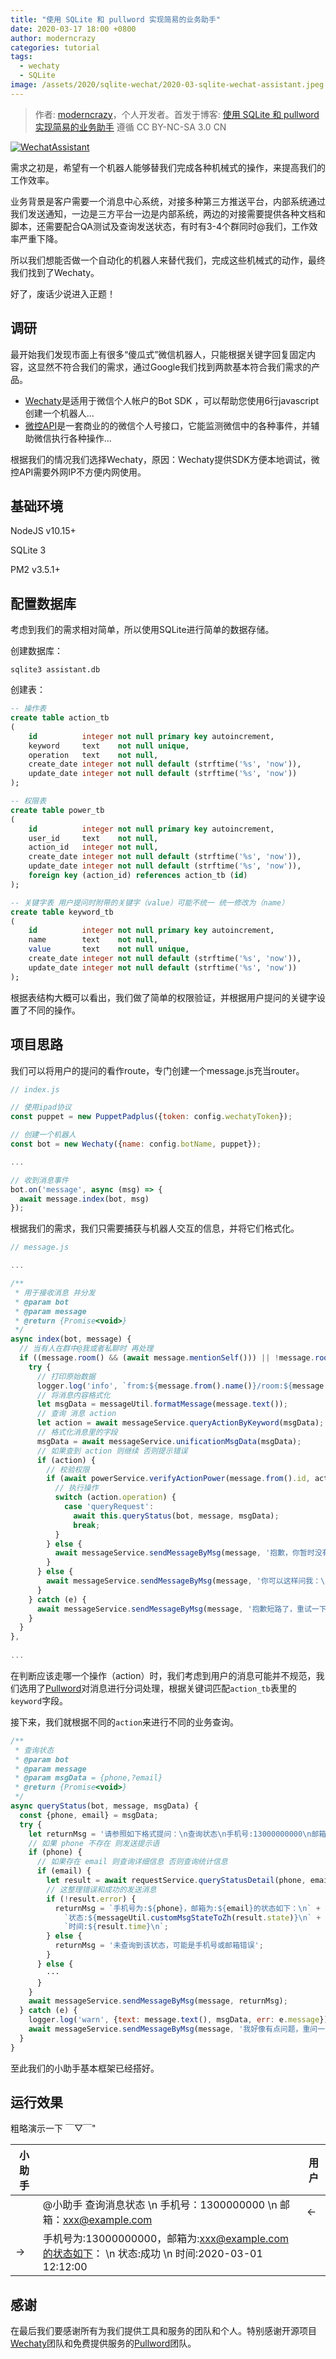 ```yaml
---
title: "使用 SQLite 和 pullword 实现简易的业务助手"
date: 2020-03-17 18:00 +0800
author: moderncrazy
categories: tutorial
tags:
  - wechaty
  - SQLite
image: /assets/2020/sqlite-wechat/2020-03-sqlite-wechat-assistant.jpeg
---
```


> 作者: [moderncrazy](https://github.com/moderncrazy)，个人开发者。首发于博客: [使用 SQLite 和 pullword 实现简易的业务助手](https://wechaty.github.io/sqlite-wechat-assistant/) 遵循 CC BY-NC-SA 3.0 CN

[![WechatAssistant](/assets/2020/sqlite-wechat/2020-03-sqlite-wechat-assistant.jpeg)](https://github.com/moderncrazy/wechat_assistant)

<!-- more -->

需求之初是，希望有一个机器人能够替我们完成各种机械式的操作，来提高我们的工作效率。

业务背景是客户需要一个消息中心系统，对接多种第三方推送平台，内部系统通过我们发送通知，一边是三方平台一边是内部系统，两边的对接需要提供各种文档和脚本，还需要配合QA测试及查询发送状态，有时有3-4个群同时@我们，工作效率严重下降。

所以我们想能否做一个自动化的机器人来替代我们，完成这些机械式的动作，最终我们找到了Wechaty。

好了，废话少说进入正题！

## 调研

最开始我们发现市面上有很多“傻瓜式”微信机器人，只能根据关键字回复固定内容，这显然不符合我们的需求，通过Google我们找到两款基本符合我们需求的产品。

- [Wechaty](https://github.com/wechaty/wechaty)是适用于微信个人帐户的Bot SDK ，可以帮助您使用6行javascript创建一个机器人...
- [微控API](https://docs.wkteam.cn/)是一套商业的的微信个人号接口，它能监测微信中的各种事件，并辅助微信执行各种操作...

根据我们的情况我们选择Wechaty，原因：Wechaty提供SDK方便本地调试，微控API需要外网IP不方便内网使用。

## 基础环境

NodeJS v10.15+  

SQLite 3

PM2 v3.5.1+

## 配置数据库

考虑到我们的需求相对简单，所以使用SQLite进行简单的数据存储。

创建数据库：

```shell
sqlite3 assistant.db
```

创建表：

```sql
-- 操作表
create table action_tb
(
    id          integer not null primary key autoincrement,
    keyword     text    not null unique,
    operation   text    not null,
    create_date integer not null default (strftime('%s', 'now')),
    update_date integer not null default (strftime('%s', 'now'))
);

-- 权限表
create table power_tb
(
    id          integer not null primary key autoincrement,
    user_id     text    not null,
    action_id   integer not null,
    create_date integer not null default (strftime('%s', 'now')),
    update_date integer not null default (strftime('%s', 'now')),
    foreign key (action_id) references action_tb (id)
);

-- 关键字表 用户提问时附带的关键字（value）可能不统一 统一修改为（name）
create table keyword_tb
(
    id          integer not null primary key autoincrement,
    name        text    not null,
    value       text    not null unique,
    create_date integer not null default (strftime('%s', 'now')),
    update_date integer not null default (strftime('%s', 'now'))
);
```

根据表结构大概可以看出，我们做了简单的权限验证，并根据用户提问的关键字设置了不同的操作。

## 项目思路

我们可以将用户的提问的看作route，专门创建一个message.js充当router。

```js
// index.js

// 使用ipad协议
const puppet = new PuppetPadplus({token: config.wechatyToken});

// 创建一个机器人
const bot = new Wechaty({name: config.botName, puppet});

...

// 收到消息事件
bot.on('message', async (msg) => {
  await message.index(bot, msg)
});
```

根据我们的需求，我们只需要捕获与机器人交互的信息，并将它们格式化。

```js
// message.js

...

/**
 * 用于接收消息 并分发
 * @param bot
 * @param message
 * @return {Promise<void>}
 */
async index(bot, message) {
  // 当有人在群中@我或者私聊时 再处理
  if ((message.room() && (await message.mentionSelf())) || !message.room()) {
    try {
      // 打印原始数据
      logger.log('info', `from:${message.from().name()}/room:${message.room() ? await message.room().topic() : null}/text:${message.text()}`);
      // 将消息内容格式化
      let msgData = messageUtil.formatMessage(message.text());
      // 查询 消息 action
      let action = await messageService.queryActionByKeyword(msgData);
      // 格式化消息里的字段
      msgData = await messageService.unificationMsgData(msgData);
      // 如果查到 action 则继续 否则提示错误
      if (action) {
        // 校验权限
        if (await powerService.verifyActionPower(message.from().id, action.id)) {
          // 执行操作
          switch (action.operation) {
            case 'queryRequest':
              await this.queryStatus(bot, message, msgData);
              break;
          }
        } else {
          await messageService.sendMessageByMsg(message, '抱歉，你暂时没有这个权限');
        }
      } else {
        await messageService.sendMessageByMsg(message, '你可以这样问我：\n查询状态');
      }
    } catch (e) {
      await messageService.sendMessageByMsg(message, '抱歉短路了，重试一下吧！');
    }
  }
},
  
...
```

在判断应该走哪一个操作（action）时，我们考虑到用户的消息可能并不规范，我们选用了[Pullword](http://api.pullword.com/)对消息进行分词处理，根据关键词匹配`action_tb`表里的`keyword`字段。

接下来，我们就根据不同的`action`来进行不同的业务查询。

```js
/**
 * 查询状态
 * @param bot
 * @param message
 * @param msgData = {phone,?email}
 * @return {Promise<void>}
 */
async queryStatus(bot, message, msgData) {
  const {phone, email} = msgData;
  try {
    let returnMsg = '请参照如下格式提问：\n查询状态\n手机号:13000000000\n邮箱(可选):example@xxx.com';
    // 如果 phone 不存在 则发送提示语
    if (phone) {
      // 如果存在 email 则查询详细信息 否则查询统计信息
      if (email) {
        let result = await requestService.queryStatusDetail(phone, email);
        // 这整理错误和成功的发送消息
        if (!result.error) {
          returnMsg = `手机号为:${phone}，邮箱为:${email}的状态如下：\n` +
            `状态:${messageUtil.customMsgStateToZh(result.state)}\n` +
            `时间:${result.time}\n`;
        } else {
          returnMsg = '未查询到该状态，可能是手机号或邮箱错误';
        }
      } else {
        ···
      }
    }
    await messageService.sendMessageByMsg(message, returnMsg);
  } catch (e) {
    logger.log('warn', {text: message.text(), msgData, err: e.message});
    await messageService.sendMessageByMsg(message, '我好像有点问题，重问一下试试！');
  }
}
```

至此我们的小助手基本框架已经搭好。

## 运行效果

粗略演示一下 ￣▽￣"

| 小助手 |                                                              | 用户 |
| ------ | ------------------------------------------------------------ | ---- |
|        | @小助手 查询消息状态 \n 手机号：1300000000 \n 邮箱：xxx@example.com | <-   |
| ->     | 手机号为:13000000000，邮箱为:xxx@example.com的状态如下： \n 状态:成功 \n 时间:2020-03-01 12:12:00 |      |

## 感谢

在最后我们要感谢所有为我们提供工具和服务的团队和个人。特别感谢开源项目[Wechaty](https://github.com/wechaty/wechaty)团队和免费提供服务的[Pullword](http://api.pullword.com/)团队。
